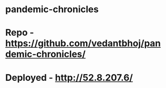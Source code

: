 # pandemic-chronicles
# Repo - https://github.com/vedantbhoj/pandemic-chronicles/
# Deployed - http://52.8.207.6/
